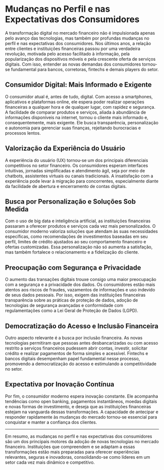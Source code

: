 # Mudanças no Perfil e nas Expectativas dos Consumidores

A transformação digital no mercado financeiro não é impulsionada apenas pelo avanço das tecnologias, mas também por profundas mudanças no perfil e nas expectativas dos consumidores. Nos últimos anos, a relação entre clientes e instituições financeiras passou por uma verdadeira revolução, motivada pelo acesso facilitado à informação, pela popularização dos dispositivos móveis e pela crescente oferta de serviços digitais. Com isso, entender as novas demandas dos consumidores tornou-se fundamental para bancos, corretoras, fintechs e demais players do setor.

## Consumidor Digital: Mais Informado e Exigente

O consumidor atual é, antes de tudo, digital. Com acesso a smartphones, aplicativos e plataformas online, ele espera poder realizar operações financeiras a qualquer hora e de qualquer lugar, com rapidez e segurança. A facilidade de comparar produtos e serviços, aliada à abundância de informações disponíveis na internet, tornou o cliente mais informado e, consequentemente, mais exigente. Ele busca transparência, personalização e autonomia para gerenciar suas finanças, rejeitando burocracias e processos lentos.

## Valorização da Experiência do Usuário

A experiência do usuário (UX) tornou-se um dos principais diferenciais competitivos no setor financeiro. Os consumidores esperam interfaces intuitivas, jornadas simplificadas e atendimento ágil, seja por meio de chatbots, assistentes virtuais ou canais tradicionais. A insatisfação com a experiência pode levar à migração para concorrentes, especialmente diante da facilidade de abertura e encerramento de contas digitais.

## Busca por Personalização e Soluções Sob Medida

Com o uso de big data e inteligência artificial, as instituições financeiras passaram a oferecer produtos e serviços cada vez mais personalizados. O consumidor moderno valoriza soluções que atendam às suas necessidades específicas, como recomendações de investimentos baseadas em seu perfil, limites de crédito ajustados ao seu comportamento financeiro e ofertas customizadas. Essa personalização não só aumenta a satisfação, mas também fortalece o relacionamento e a fidelização do cliente.

## Preocupação com Segurança e Privacidade

O aumento das transações digitais trouxe consigo uma maior preocupação com a segurança e a privacidade dos dados. Os consumidores estão mais atentos aos riscos de fraudes, vazamentos de informações e uso indevido de seus dados pessoais. Por isso, exigem das instituições financeiras transparência sobre as práticas de proteção de dados, adoção de tecnologias de segurança avançadas e conformidade com regulamentações como a Lei Geral de Proteção de Dados (LGPD).

## Democratização do Acesso e Inclusão Financeira

Outro aspecto relevante é a busca por inclusão financeira. As novas tecnologias permitiram que pessoas antes desbancarizadas ou com acesso restrito a serviços financeiros pudessem abrir contas, investir, solicitar crédito e realizar pagamentos de forma simples e acessível. Fintechs e bancos digitais desempenham papel fundamental nesse processo, promovendo a democratização do acesso e estimulando a competitividade no setor.

## Expectativa por Inovação Contínua

Por fim, o consumidor moderno espera inovação constante. Ele acompanha tendências como open banking, pagamentos instantâneos, moedas digitais e novas formas de investimento, e deseja que as instituições financeiras estejam na vanguarda dessas transformações. A capacidade de antecipar e responder rapidamente às mudanças do mercado tornou-se essencial para conquistar e manter a confiança dos clientes.

---

Em resumo, as mudanças no perfil e nas expectativas dos consumidores são um dos principais motores da adoção de novas tecnologias no mercado financeiro. Instituições que compreendem e se adaptam a essas transformações estão mais preparadas para oferecer experiências relevantes, seguras e inovadoras, consolidando-se como líderes em um setor cada vez mais dinâmico e competitivo.
